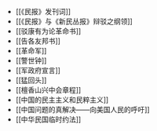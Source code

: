 - [[《民报》发刊词]]
- [[《民报》与《新民丛报》辩驳之纲领]]
- [[驳康有为论革命书]]
- [[告各友邦书]]
- [[革命军]]
- [[警世钟]]
- [[军政府宣言]]
- [[猛回头]]
- [[檀香山兴中会章程]]
- [[中国的民主主义和民粹主义]]
- [[中国问题的真解决——向美国人民的呼吁]]
- [[中华民国临时约法]]
